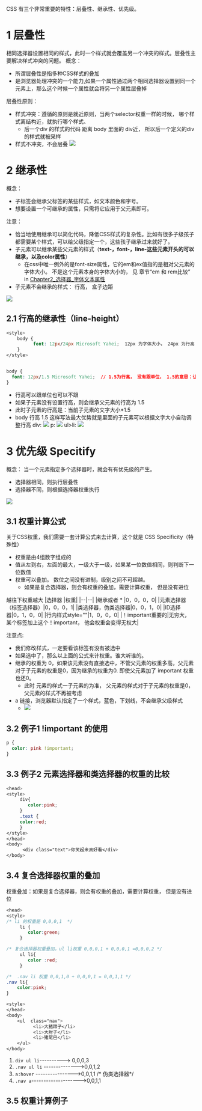 CSS 有三个非常重要的特性：层叠性、继承性、优先级。
# 1 层叠性
相同选择器设置相同的样式，此时一个样式就会覆盖另一个冲突的样式。层叠性主要解决样式冲突的问题。
概念：
-   所谓层叠性是指多种CSS样式的叠加
-   是浏览器处理冲突的一个能力,如果一个属性通过两个相同选择器设置到同一个元素上，那么这个时候一个属性就会将另一个属性层叠掉

层叠性原则：
-   样式冲突：遵循的原则是就近原则，当两个selector权重一样的时候， 哪个样式离结构近，就执行哪个样式、
    - 后一个div 的样式的代码 距离 body 里面的 div近， 所以后一个定义的div 的样式就被采样
-   样式不冲突，不会层叠
![](image/Chapter_css特性_层叠性_001.png)

# 2 继承性

概念：
-   子标签会继承父标签的某些样式，如文本颜色和字号。
-   想要设置一个可继承的属性，只需将它应用于父元素即可。

注意：
-   恰当地使用继承可以简化代码，降低CSS样式的复杂性。比如有很多子级孩子都需要某个样式，可以给父级指定一个，这些孩子继承过来就好了。    
-   子元素可以继承某些父元素的样式（**text-，font-，line-这些元素开头的可以继承，以及color属性**）
    - 在css中唯一例外的是font-size属性，它的em和ex值指的是相对父元素的字体大小。 不是这个元素本身的字体大小的， 见 章节“em 和 rem比较” in [Chapter2_选择器_字体文本属性](../Chapter2_选择器_字体文本属性/Chapter2_02_字体文本属性.md)
- 子元素不会继承的样式： 行高， 盒子边距

![](image/Chapter_css特性_继承性_001.png)

## 2.1 行高的继承性（line-height）
```css
<style>
    body {
          font: 12px/24px Microsoft Yahei;  12px 为字体大小， 24px 为行高 
    }
</style>


body {
  font: 12px/1.5 Microsoft Yahei;  // 1.5为行高， 没有跟单位， 1.5的意思：让里面body标签内的所有的子标签的行高是， 子标签自己的文字大小的1.5倍
}
```

-   行高可以跟单位也可以不跟
-   如果子元素没有设置行高，则会继承父元素的行高为 1.5
-   此时子元素的行高是：当前子元素的文字大小*1.5
-   body 行高 1.5 这样写法最大优势就是里面的子元素可以根据文字大小自动调整行高
div:
![](image/Chapter_css特性_继承性_002_行高的继承性_01.png)
p:
![](image/Chapter_css特性_继承性_003_行高的继承性_02.png)
ul>li:
![](image/Chapter_css特性_继承性_004_行高的继承性_03.png)
# 3 优先级 Specitify

概念： 当一个元素指定多个选择器时，就会有有优先级的产生。
-   选择器相同，则执行层叠性
-   选择器不同，则根据选择器权重执行

![](image/Chapter_css特性_优先级_001.png)

## 3.1 权重计算公式
关于CSS权重，我们需要一套计算公式来去计算，这个就是 CSS Specificity（特殊性）

- 权重是由4组数字组成的
- 值从左到右，左面的最大，一级大于一级，如果某一位数值相同，则判断下一位数值 
- 权重可以叠加。 数位之间没有进制，级别之间不可超越。
    - 如果是复合选择器，则会有权重的叠加，需要计算权重， 但是没有进位

越往下权重越大
|选择器	|权重|
|--|--|
|继承或者 * |0，0，0，0|
|元素选择器（标签选择器）|0，0，0，1|
|类选择器，伪类选择器|0，0，1，0|
|ID选择器|0，1，0，0|
|行内样式style=""|1，0，0，0|
|！important重要的|无穷大， 某个标签加上这个！important， 他会权重会变得无权大|

注意点: 
-  我们修改样式，一定要看该标签有没有被选中
-  如果选中了，那么以上面的公式来计权重。谁大听谁的。
- 继承的权重为 0，如果该元素没有直接选中，不管父元素的权重多高，父元素对于子元素的权重是0，因为继承的权重为0. 即使父元素加了 important 权重也还0。
    - 此时 元素的样式一子元素的为准， 父元素的样式对于子元素的权重是0， 父元素的样式不再被考虑
- a 链接，浏览器默认指定了一个样式，蓝色，下划线，不会继承父级样式
    - ![](image/Chapter_css特性_继承性_005_继承的行高为0.png)

## 3.2 例子1 !important 的使用

```css
p {
  color: pink !important;
}
```
## 3.3 例子2 元素选择器和类选择器的权重的比较
```css
<head>
<style>	
     div{
        color:pink;
     }
     .text {
     color:red;
     }
</style>
</head>
<body>
      <div class="text">你笑起来真好看</div>
</body>
```

## 3.4 复合选择器权重的叠加
权重叠加：如果是复合选择器，则会有权重的叠加，需要计算权重， 但是没有进位
```css
<head>
<style>
/* li 的权重是 0,0,0,1  */
     li {
        color:green;
     }

/* 复合选择器权重叠加，ul li权重 0,0,0,1 + 0,0,0,1 =0,0,0,2 */
     ul li{
        color :red;
     }

/*  .nav li 权重 0,0,1,0 + 0,0,0,1 = 0,0,1,1 */
.nav li{
    color:pink;
}

<style>
</head>
<body>
    <ul  class="nav">
          <li>大猪蹄子</li>
          <li>大肘子</li>
          <li>猪尾巴</li>
    </ul>
</body>
```
1.  `div ul li`----------> 0,0,0,3
2.  `.nav ul li` -------------->0,0,1,2
3.  `a:hover` ---------------->0,0,1,1 /* 伪类选择器*/
4.  `.nav a`-------------------->0,0,1,1

## 3.5 权重计算例子
